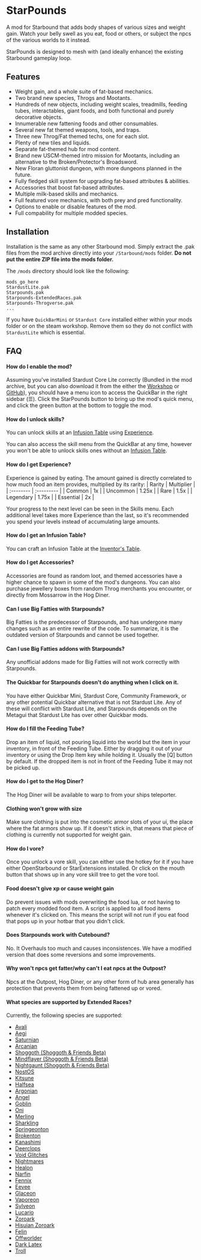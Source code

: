 
# StarPounds

A mod for Starbound that adds body shapes of various sizes and weight gain. Watch your belly swell as you eat, food or others, or subject the npcs of the various worlds to it instead.

StarPounds is designed to mesh with (and ideally enhance) the existing Starbound gameplay loop.


## Features

- Weight gain, and a whole suite of fat-based mechanics.
- Two brand new species, Throgs and Mootants.
- Hundreds of new objects, including weight scales, treadmills, feeding tubes, interactables, giant foods, and both functional and purely decorative objects.
- Innumerable new fattening foods and other consumables.
- Several new fat themed weapons, tools, and traps.
- Three new Throg/Fat themed techs, one for each slot.
- Plenty of new tiles and liquids.
- Separate fat-themed hub for mod content.
- Brand new USCM-themed intro mission for Mootants, including an alternative to the Broken/Protector's Broadsword.
- New Floran gluttonist dungeon, with more dungeons planned in the future.
- Fully fledged skill system for upgrading fat-based attributes & abilities.
- Accessories that boost fat-based attributes.
- Multiple milk-based skills and mechanics.
- Full featured vore mechanics, with both prey and pred functionality.
- Options to enable or disable features of the mod.
- Full compability for multiple modded species.


## Installation

Installation is the same as any other Starbound mod. Simply extract the .pak files from the mod archive directly into your `/Starbound/mods` folder. __Do not put the entire ZIP file into the mods folder.__

The `/mods` directory should look like the following:
```
mods_go_here
StardustLite.pak
Starpounds.pak
Starpounds-ExtendedRaces.pak
Starpounds-Throgverse.pak
...
```
If you have `QuickBarMini` or `Stardust Core` installed either within your mods folder or on the steam workshop. Remove them so they do not conflict with `StardustLite` which is essential.

## FAQ

#### How do I enable the mod?

Assuming you've installed Stardust Core Lite correctly (Bundled in the mod archive, but you can also download it from the either the [Workshop](https://steamcommunity.com/workshop/filedetails/?id=2512589532) or [GitHub](https://github.com/zetaPRIME/sb.StardustSuite)), you should have a menu icon to access the QuickBar in the right sidebar (☰). Click the StarPounds button to bring up the mod's quick menu, and click the green button at the bottom to toggle the mod.

#### How do I unlock skills?

You can unlock skills at an [Infusion Table](#how-do-i-get-an-infusion-table) using [Experience](#how-do-i-get-experience).

You can also access the skill menu from the QuickBar at any time, however you won't be able to unlock skills ones without an [Infusion Table](#how-do-i-get-an-infusion-table).

#### How do I get Experience?

Experience is gained by eating. The amount gained is directly correlated to how much food an item provides, multiplied by its rarity:
| Rarity    | Multiplier |
| :-------- | :--------- |
| Common    | 1x         |
| Uncommon  | 1.25x      |
| Rare      | 1.5x       |
| Legendary | 1.75x      |
| Essential | 2x         |

Your progress to the next level can be seen in the Skills menu. Each additional level takes more Experience than the last, so it's recommended you spend your levels instead of accumulating large amounts.

#### How do I get an Infusion Table?

You can craft an Infusion Table at the [Inventor's Table](https://starbounder.org/Inventor%27s_Table).

#### How do I get Accessories?

Accessories are found as random loot, and themed accessories have a higher chance to spawn in some of the mod's dungeons. You can also purchase jewellery boxes from random Throg merchants you encounter, or directly from Mossarrow in the Hog Diner.

#### Can I use Big Fatties with Starpounds?

Big Fatties is the predecessor of Starpounds, and has undergone many changes such as an entire rewrite of the code. To summarize, it is the outdated version of Starpounds and cannot be used together.

#### Can I use Big Fatties addons with Starpounds?

Any unofficial addons made for Big Fatties will not work correctly with Starpounds.

#### The Quickbar for Starpounds doesn't do anything when I click on it.

You have either Quickbar Mini, Stardust Core, Community Framework, or any other potential Quickbar alternative that is not Stardust Lite. Any of these will conflict with Stardust Lite, and Starpounds depends on the Metagui that Stardust Lite has over other Quickbar mods.

#### How do I fill the Feeding Tube?

Drop an item of liquid, not pouring liquid into the world but the item in your inventory, in front of the Feeding Tube. Either by dragging it out of your inventory or using the Drop Item key while holding it. Usually the [Q] button by default. If the dropped item is not in front of the Feeding Tube it may not be picked up.

#### How do I get to the Hog Diner?

The Hog Diner will be available to warp to from your ships teleporter.

#### Clothing won't grow with size

Make sure clothing is put into the cosmetic armor slots of your ui, the place where the fat armors show up. If it doesn't stick in, that means that piece of clothing is currently not supported for weight gain.

#### How do I vore?

Once you unlock a vore skill, you can either use the hotkey for it if you have either OpenStarbound or StarExtensions installed. Or click on the mouth button that shows up in any vore skill tree to get the vore tool.

#### Food doesn't give xp or cause weight gain

Do prevent issues with mods overwriting the food lua, or not having to patch every modded food item. A script is applied to all food items whenever it's clicked on. This means the script will not run if you eat food that pops up in your hotbar that you didn't click.

#### Does Starpounds work with Cutebound?

No. It Overhauls too much and causes inconsistences.
We have a modified version that does some reversions and some improvements.

#### Why won't npcs get fatter/why can't I eat npcs at the Outpost?

Npcs at the Outpost, Hog Diner, or any other form of hub area generally has protection that prevents them from being fattened up or vored.

#### What species are supported by Extended Races?
Currently, the following species are supported:
- [Avali](https://steamcommunity.com/workshop/filedetails/?id=729558042)
- [Aegi](https://steamcommunity.com/sharedfiles/filedetails/?id=850109963)
- [Saturnian](https://steamcommunity.com/workshop/filedetails/?id=1103027918)
- [Arcanian](https://steamcommunity.com/sharedfiles/filedetails/?id=2359135864)
- [Shoggoth (Shoggoth & Friends Beta)](https://github.com/ShyDispatch/StarPounds)
- [Mindflayer (Shoggoth & Friends Beta)](https://github.com/ShyDispatch/StarPounds)
- [Nightgaunt (Shoggoth & Friends Beta)](https://github.com/ShyDispatch/StarPounds)
- [NostOS](https://steamcommunity.com/workshop/filedetails/?id=2740791476)
- [Kitsune](https://steamcommunity.com/workshop/filedetails/?id=1396610566)
- [Halfsea](https://steamcommunity.com/workshop/filedetails/?id=1396610566)
- [Argonian](https://steamcommunity.com/workshop/filedetails/?id=740694177)
- [Angel](https://steamcommunity.com/workshop/filedetails/?id=1686520464)
- [Goblin](https://steamcommunity.com/sharedfiles/filedetails/?id=2925162796)
- [Oni](https://steamcommunity.com/sharedfiles/filedetails/?id=2978143703)
- [Merling](https://steamcommunity.com/sharedfiles/filedetails/?id=3287386033)
- [Sharkling](https://steamcommunity.com/sharedfiles/filedetails/?id=3287386033)
- [Springeonton](https://steamcommunity.com/sharedfiles/filedetails/?id=2865339320)
- [Brokenton](https://steamcommunity.com/sharedfiles/filedetails/?id=2865339320)
- [Kanashimi](https://steamcommunity.com/sharedfiles/filedetails/?id=2865339320)
- [Deerclops](https://steamcommunity.com/sharedfiles/filedetails/?id=2865339320)
- [Void Glitches](https://steamcommunity.com/sharedfiles/filedetails/?id=2865339320)
- [Nightmares](https://steamcommunity.com/sharedfiles/filedetails/?id=2865339320)
- [Healon](https://steamcommunity.com/sharedfiles/filedetails/?id=2865339320)
- [Narfin](https://steamcommunity.com/sharedfiles/filedetails/?id=2865339320)
- [Fennix](https://steamcommunity.com/sharedfiles/filedetails/?id=3194891396)
- [Eevee](https://steamcommunity.com/sharedfiles/filedetails/?id=3194891396)
- [Glaceon](https://steamcommunity.com/sharedfiles/filedetails/?id=2012704863)
- [Vaporeon](https://steamcommunity.com/sharedfiles/filedetails/?id=3283738255)
- [Sylveon](https://steamcommunity.com/sharedfiles/filedetails/?id=2843385916)
- [Lucario](https://steamcommunity.com/sharedfiles/filedetails/?id=1356955138)
- [Zoroark](https://steamcommunity.com/sharedfiles/filedetails/?id=2811625141)
- [Hisuian Zoroark](https://steamcommunity.com/sharedfiles/filedetails/?id=2813977483)
- [Felin](https://steamcommunity.com/sharedfiles/filedetails/?id=729429063)
- [Offworlder](https://steamcommunity.com/sharedfiles/filedetails/?id=1380631785)
- [Dark Latex](https://steamcommunity.com/sharedfiles/filedetails/?id=1818502101)
- [Troll](https://steamcommunity.com/sharedfiles/filedetails/?id=1301907771)
